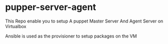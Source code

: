 # pupper-server-agent

This Repo enable you to setup A puppet Master Server And Agent Server on Virtualbox

Ansible is used as the provisioner to setup packages on the VM

